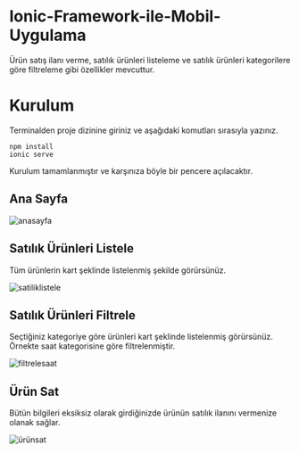 # Ionic-Framework-ile-Mobil-Uygulama

Ürün satış ilanı verme, satılık ürünleri listeleme ve satılık ürünleri kategorilere göre filtreleme gibi özellikler mevcuttur.

# Kurulum

Terminalden proje dizinine giriniz ve aşağıdaki komutları sırasıyla yazınız.
```
npm install
ionic serve
```
Kurulum tamamlanmıştır ve karşınıza böyle bir pencere açılacaktır.

## Ana Sayfa

![anasayfa](<anasayfa.png>)

## Satılık Ürünleri Listele

Tüm ürünlerin kart şeklinde listelenmiş şekilde görürsünüz.

![satiliklistele](<satiliklistele.png>)

## Satılık Ürünleri Filtrele

Seçtiğiniz kategoriye göre ürünleri kart şeklinde listelenmiş görürsünüz.
Örnekte saat kategorisine göre filtrelenmiştir.

![filtrelesaat](<filtrelesaat.png>)

## Ürün Sat

Bütün bilgileri eksiksiz olarak girdiğinizde ürünün satılık ilanını vermenize olanak sağlar.

![ürünsat](<ürünsat.png>)
